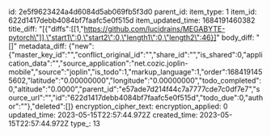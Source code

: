 id: 2e5f9623424a4d6084d5ab069fb5f3d0
parent_id: 
item_type: 1
item_id: 622d1417debb4084bf7faafc5e0f515d
item_updated_time: 1684191460382
title_diff: "[{\"diffs\":[[1,\"https://github.com/lucidrains/MEGABYTE-pytorch\"]],\"start1\":0,\"start2\":0,\"length1\":0,\"length2\":46}]"
body_diff: "[]"
metadata_diff: {"new":{"master_key_id":"","conflict_original_id":"","share_id":"","is_shared":0,"application_data":"","source_application":"net.cozic.joplin-mobile","source":"joplin","is_todo":1,"markup_language":1,"order":1684191455602,"latitude":"0.00000000","longitude":"0.00000000","todo_completed":0,"altitude":"0.0000","parent_id":"e57ade7d214f44c7a7777cde7c0df7e7","source_url":"","id":"622d1417debb4084bf7faafc5e0f515d","todo_due":0,"author":""},"deleted":[]}
encryption_cipher_text: 
encryption_applied: 0
updated_time: 2023-05-15T22:57:44.972Z
created_time: 2023-05-15T22:57:44.972Z
type_: 13